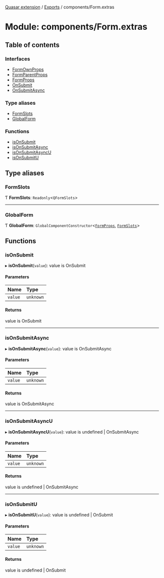 [Quasar extension](../index.md) / [Exports](../modules.md) / components/Form.extras

# Module: components/Form.extras

## Table of contents

### Interfaces

- [FormOwnProps](../interfaces/components_Form_extras.FormOwnProps.md)
- [FormParentProps](../interfaces/components_Form_extras.FormParentProps.md)
- [FormProps](../interfaces/components_Form_extras.FormProps.md)
- [OnSubmit](../interfaces/components_Form_extras.OnSubmit.md)
- [OnSubmitAsync](../interfaces/components_Form_extras.OnSubmitAsync.md)

### Type aliases

- [FormSlots](components_Form_extras.md#formslots)
- [GlobalForm](components_Form_extras.md#globalform)

### Functions

- [isOnSubmit](components_Form_extras.md#isonsubmit)
- [isOnSubmitAsync](components_Form_extras.md#isonsubmitasync)
- [isOnSubmitAsyncU](components_Form_extras.md#isonsubmitasyncu)
- [isOnSubmitU](components_Form_extras.md#isonsubmitu)

## Type aliases

### FormSlots

Ƭ **FormSlots**: `Readonly`<`QFormSlots`\>

___

### GlobalForm

Ƭ **GlobalForm**: `GlobalComponentConstructor`<[`FormProps`](../interfaces/components_Form_extras.FormProps.md), [`FormSlots`](components_Form_extras.md#formslots)\>

## Functions

### isOnSubmit

▸ **isOnSubmit**(`value`): value is OnSubmit

#### Parameters

| Name | Type |
| :------ | :------ |
| `value` | `unknown` |

#### Returns

value is OnSubmit

___

### isOnSubmitAsync

▸ **isOnSubmitAsync**(`value`): value is OnSubmitAsync

#### Parameters

| Name | Type |
| :------ | :------ |
| `value` | `unknown` |

#### Returns

value is OnSubmitAsync

___

### isOnSubmitAsyncU

▸ **isOnSubmitAsyncU**(`value`): value is undefined \| OnSubmitAsync

#### Parameters

| Name | Type |
| :------ | :------ |
| `value` | `unknown` |

#### Returns

value is undefined \| OnSubmitAsync

___

### isOnSubmitU

▸ **isOnSubmitU**(`value`): value is undefined \| OnSubmit

#### Parameters

| Name | Type |
| :------ | :------ |
| `value` | `unknown` |

#### Returns

value is undefined \| OnSubmit
